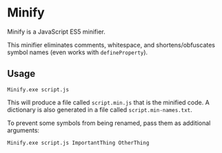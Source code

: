 # Minify

Minify is a JavaScript ES5 minifier.

This minifier eliminates comments, whitespace, and shortens/obfuscates symbol names (even works with `defineProperty`).

## Usage

	Minify.exe script.js

This will produce a file called `script.min.js` that is the minified code. A dictionary is also generated in a file called `script.min-names.txt`.

To prevent some symbols from being renamed, pass them as additional arguments:

	Minify.exe script.js ImportantThing OtherThing

